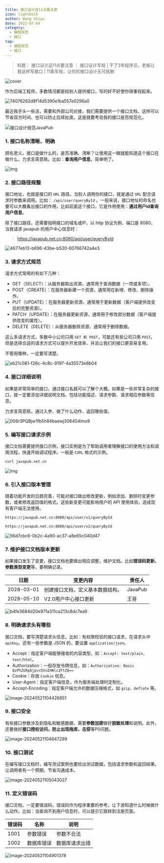 ```yaml
---
title: 接口设计这11点要注意
icon: lightbulb
author: Wang Shiyu
date: 2022-07-04
category:
  - 编程规范
  - 接口
tag:
  - 编程规范
  - 接口
---
```





> 标题： 接口设计这11点要注意 ｜ 接口设计军规 | 干了3年程序员，老板让我这样写接口 | 11条军规，让你的接口设计无可挑剔


![cover](https://javapub-common-oss.oss-cn-beijing.aliyuncs.com/javapub/202405211115020.jpg)



作为后端工程师，多数情况都是给别人提供接口，写的好不好使你得重视起来。

![74076262d8f14d5390e1ba557e0296a0](https://javapub-common-oss.oss-cn-beijing.aliyuncs.com/javapub/202405171707202.jpeg)

最近我手头一些活，需要和外部公司对接，我们需要提供一个接口文档，这样可以节省双方时间、也可以防止后续扯皮。这是就要考验我的接口是否规范化。



![接口设计规范JavaPub](https://javapub-common-oss.oss-cn-beijing.aliyuncs.com/javapub/202405211059259.png)


### 1. 接口名称清晰、明确

顾名思义，接口是做什么的，是否准确、清晰？让使用这一眼就能知道这个接口在做什么，力求言简意赅。比如：**查询用户信息**，简单明了。

![img](https://javapub-common-oss.oss-cn-beijing.aliyuncs.com/javapub/202405211017176.jpeg)

### 2. 接口路径规整

接口地址，也就是接口的 `URL` 路径。当别人调用你的接口，就是通过 `URL` 配合请求时参数来调用。比如： `/api/user/queryById` 。一般来说，接口地址的命名也要可以大概看出接口的作用，比如前面这个接口，它是作用使用：**通过用户id查询用户信息**。

除了接口路径，还需要指明接口的域名或IP。以 http 协议为例、端口是 8080，当我请求 javapub 的用户中心信息时：  

> https://javapub.net.cn:8080/api/user/queryById

![4677eb13-b696-43be-b530-60766742a4e3](https://javapub-common-oss.oss-cn-beijing.aliyuncs.com/javapub/202405211023485.jpeg)


### 3. 请求方式规范

请求方式常用的有如下几种：

- GET（SELECT）：从服务器取出资源，通常用于查询数据（一项或多项）。
- POST（CREATE）：在服务器新建一个资源，通常用在新增、修改、删除操作。
- PUT（UPDATE）：在服务器更新资源，通常用于更新数据（客户端提供改变后的完整资源）。
- PATCH（UPDATE）：在服务器更新资源，通常用于修改部分数据（客户端提供改变的属性）。
- DELETE（DELETE）：从服务器删除资源，通常用于删除数据。

这么多请求方式，多数中小公司只用 `GET 和 POST`，可能还有些公司只用 `POST`。但是选择合适的请求方式可以提升开发效率、并且让我们的接口更容易复用。

不管用哪种，一定要写清楚。

![eb21c081-f26c-4c8c-9197-4a35573e8b04](https://javapub-common-oss.oss-cn-beijing.aliyuncs.com/javapub/202405211025708.jpeg)


### 4. 接口详细说明

如果是非常简单的接口，通过接口名就可以了解个大概。如果是一些非常复杂的接口，就一定要添加详细说明文档，包括功能描述、请求参数、请求相应参数等信息。

力求言简意赅，通过入参、做了什么动作、返回哪些值。

![006r3PQBjw1fb5h84baewj306404lmx9](https://javapub-common-oss.oss-cn-beijing.aliyuncs.com/javapub/202405211026412.jpg)

### 5. 编写接口请求示例

接口文档需要提供接口示例，接口实例是为了帮助调用者理解接口的使用方法和调用流程，快速开始调试程序。一般是 `CURL` 格式的示例。

```BASH
curl javapub.net.cn
```

![img](https://javapub-common-oss.oss-cn-beijing.aliyuncs.com/javapub/202405211028827.jpeg)


### 6. 引入接口版本管理

随着功能开发的日趋完善，可能对接口做出修改更新，例如添加、删除时变更参数，或者修改返回值的格式。这些新变更可能影响用户的 API 使用体验，造成现有客户端无法使用。

```BASH
https://javapub.net.cn:8080/api/user/v1/queryById

https://javapub.net.cn:8080/api/user/v2/queryById
```

![56d7cbc6-0b2c-4a90-ac37-a8e65c040d47](https://javapub-common-oss.oss-cn-beijing.aliyuncs.com/javapub/202405211037091.jpeg)




### 7. 维护接口文档版本更新

如果接口发生了变更，接口文档也要做出相应调整，维护文档。比如**错误码更新、参数类型变更**等，要明确记录。

| 日期 | 变更内容 | 责任人 |
|-------|-------|-------|
| 2028-03-01 | 创建接口文档，定义基本数据结构。 | JavaPub |
| 2028-05-10 | V2.0用户中心接口更新 | 王哥 |

![b4fe3684d20e97fa311ca213c8dc7ea9](https://javapub-common-oss.oss-cn-beijing.aliyuncs.com/javapub/202405211033526.jpeg)

### 8. 明确请求头有哪些

接口文档，要写清楚请求头信息，比如：有权限校验的接口请求，在请求头中 `apiKey`。还有一些参数是 JSON 的，要设置 `application/json`。

- Accept：指定客户端能够接收的内容类型，如：`Accept: text/plain, text/html`。
- Authorization：一般存放令牌信息，如：`Authorization: Basic QzPhZGRpbjpvcGVuIHNlc2FtZQ==`
- Cookie：存放 `Cookie` 信息。
- User-Agent：指定客户端信息，作为服务端处理时定制化。
- Accept-Encoding：指定客户端允许的数据压缩格式，如 `gzip、deflate` 等。

![image-20240521104426851](https://javapub-common-oss.oss-cn-beijing.aliyuncs.com/javapub/202405211044984.png)


### 9. 接口安全

有些接口参数涉及到隐私和敏感数据、需要**参数加密**做好**脱敏处理**和说明。此外，还要做好**接口授权访问，防止出现拖库、击穿**等P0问题。

![image-20240521104647299](https://javapub-common-oss.oss-cn-beijing.aliyuncs.com/javapub/202405211046630.png)




### 10. 接口测试

在编写接口文档时，编写测试案例也要给出测试数据，包括请求参数和返回结果。让调用者有一个预期，节省沟通成本。

![image-20240521105043027](https://javapub-common-oss.oss-cn-beijing.aliyuncs.com/javapub/202405211050008.png)




### 11. 定义错误码

接口文档，一定要错误码，错误码作为程序重要的参考，让下游知道什么时候做什么动作。比如：当查询不到用户信息时，可以提示它跳转到注册页面。

| 错误码 | 名称 | 说明 |
|-------|-------|-------|
| 1001 | 参数错误 | 参数不合法 |
| 1002 | 数据库错误 | 数据库请求出错 |

![image-20240521104901378](https://javapub-common-oss.oss-cn-beijing.aliyuncs.com/javapub/202405211049771.png)



